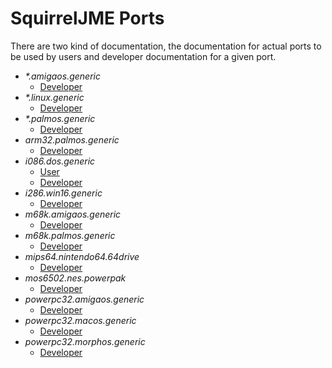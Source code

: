 # SquirrelJME Ports

There are two kind of documentation, the documentation for actual ports to be
used by users and developer documentation for a given port.

 * _*.amigaos.generic_
   * [Developer](generic_amigaos_generic__dev.mkd)
 * _*.linux.generic_
   * [Developer](generic_linux_generic__dev.mkd)
 * _*.palmos.generic_
   * [Developer](generic_palmos_generic__dev.mkd)
 * _arm32.palmos.generic_
   * [Developer](arm32_palmos_generic__dev.mkd)
 * _i086.dos.generic_
   * [User](i086_dos_generic__user.mkd)
   * [Developer](i086_dos_generic__dev.mkd)
 * _i286.win16.generic_
   * [Developer](i286_win16_generic__dev.mkd)
 * _m68k.amigaos.generic_
   * [Developer](m68k_amigaos_generic__dev.mkd)
 * _m68k.palmos.generic_
   * [Developer](m68k_palmos_generic__dev.mkd)
 * _mips64.nintendo64.64drive_
   * [Developer](mips64_nintendo64_64drive__dev.mkd)
 * _mos6502.nes.powerpak_
   * [Developer](mos6502_nes_powerpak__dev.mkd)
 * _powerpc32.amigaos.generic_
   * [Developer](powerpc32_amigaos_generic__dev.mkd)
 * _powerpc32.macos.generic_
   * [Developer](powerpc32_macos_generic__dev.mkd)
 * _powerpc32.morphos.generic_
   * [Developer](powerpc32_morphos_generic__dev.mkd)

